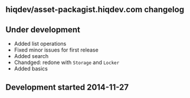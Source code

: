 hiqdev/asset-packagist.hiqdev.com changelog
-------------------------------------------

## Under development

- Added list operations
- Fixed minor issues for first release
- Added search
- Chandged: redone with `Storage` and `Locker`
- Added basics

## Development started 2014-11-27

